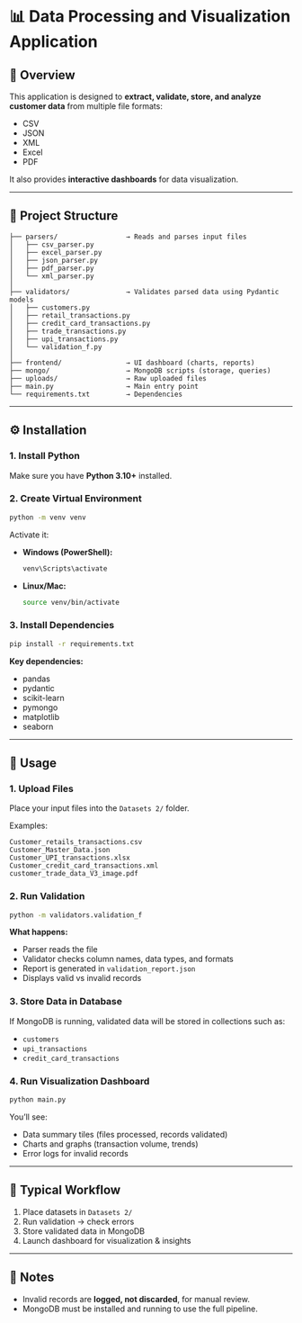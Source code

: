 # 📊 Data Processing and Visualization Application

## 📌 Overview

This application is designed to **extract, validate, store, and analyze customer data** from multiple file formats:

* CSV
* JSON
* XML
* Excel
* PDF

It also provides **interactive dashboards** for data visualization.

---

## 📂 Project Structure

```
├── parsers/                 → Reads and parses input files
│   ├── csv_parser.py
│   ├── excel_parser.py
│   ├── json_parser.py
│   ├── pdf_parser.py
│   └── xml_parser.py
│
├── validators/              → Validates parsed data using Pydantic models
│   ├── customers.py
│   ├── retail_transactions.py
│   ├── credit_card_transactions.py
│   ├── trade_transactions.py
│   ├── upi_transactions.py
│   └── validation_f.py
│
├── frontend/                → UI dashboard (charts, reports)
├── mongo/                   → MongoDB scripts (storage, queries)
├── uploads/                 → Raw uploaded files
├── main.py                  → Main entry point
└── requirements.txt         → Dependencies
```

---

## ⚙️ Installation

### 1. Install Python

Make sure you have **Python 3.10+** installed.

### 2. Create Virtual Environment

```bash
python -m venv venv
```

Activate it:

* **Windows (PowerShell):**

  ```bash
  venv\Scripts\activate
  ```
* **Linux/Mac:**

  ```bash
  source venv/bin/activate
  ```

### 3. Install Dependencies

```bash
pip install -r requirements.txt
```

**Key dependencies:**

* pandas
* pydantic
* scikit-learn
* pymongo
* matplotlib
* seaborn

---

## 🚀 Usage

### 1. Upload Files

Place your input files into the `Datasets 2/` folder.

Examples:

```
Customer_retails_transactions.csv
Customer_Master_Data.json
Customer_UPI_transactions.xlsx
Customer_credit_card_transactions.xml
customer_trade_data_V3_image.pdf
```

### 2. Run Validation

```bash
python -m validators.validation_f
```

**What happens:**

* Parser reads the file
* Validator checks column names, data types, and formats
* Report is generated in `validation_report.json`
* Displays valid vs invalid records

### 3. Store Data in Database

If MongoDB is running, validated data will be stored in collections such as:

* `customers`
* `upi_transactions`
* `credit_card_transactions`

### 4. Run Visualization Dashboard

```bash
python main.py
```

You’ll see:

* Data summary tiles (files processed, records validated)
* Charts and graphs (transaction volume, trends)
* Error logs for invalid records

---

## 🔄 Typical Workflow

1. Place datasets in `Datasets 2/`
2. Run validation → check errors
3. Store validated data in MongoDB
4. Launch dashboard for visualization & insights

---

## 📝 Notes

* Invalid records are **logged, not discarded**, for manual review.
* MongoDB must be installed and running to use the full pipeline.
